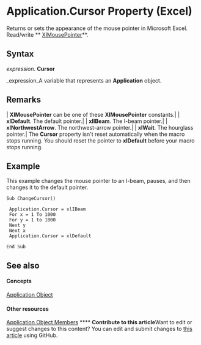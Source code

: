 
# Application.Cursor Property (Excel)

Returns or sets the appearance of the mouse pointer in Microsoft Excel. Read/write  ** [XlMousePointer](5aa7dbb9-6473-a492-98c0-74c801e09939.md)**.


## Syntax

 _expression_. **Cursor**

 _expression_A variable that represents an  **Application** object.


## Remarks



| **XlMousePointer** can be one of these **XlMousePointer** constants.|
| **xlDefault**. The default pointer.|
| **xlIBeam**. The I-beam pointer.|
| **xlNorthwestArrow**. The northwest-arrow pointer.|
| **xlWait**. The hourglass pointer.|
The  **Cursor** property isn't reset automatically when the macro stops running. You should reset the pointer to **xlDefault** before your macro stops running.


## Example

This example changes the mouse pointer to an I-beam, pauses, and then changes it to the default pointer.


```
Sub ChangeCursor() 
 
 Application.Cursor = xlIBeam 
 For x = 1 To 1000 
 For y = 1 to 1000 
 Next y 
 Next x 
 Application.Cursor = xlDefault 
 
End Sub
```


## See also


#### Concepts


 [Application Object](19b73597-5cf9-4f56-8227-b5211f657f6f.md)
#### Other resources


 [Application Object Members](4cb9ca42-8d07-cc9c-2d80-4eb9a5921e1e.md)
****   **Contribute to this article**Want to edit or suggest changes to this content? You can edit and submit changes to  [this article](https://github.com/jhershey00/VBA_Excel_Test/OpenXMLCon/articles/5137b89d-aba9-3e5f-b6c4-cd2264a7bd7f.md) using GitHub.

